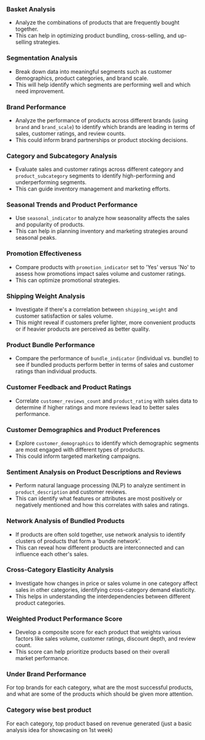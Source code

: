 ### Basket Analysis
- Analyze the combinations of products that are frequently bought together.
- This can help in optimizing product bundling, cross-selling, and up-selling strategies.


### Segmentation Analysis
- Break down data into meaningful segments such as customer demographics, product categories, and brand scale.
- This will help identify which segments are performing well and which need improvement.


### Brand Performance
- Analyze the performance of products across different brands (using `brand` and `brand_scale`) to identify which brands are leading in terms of sales, customer ratings, and review counts.
- This could inform brand partnerships or product stocking decisions.


### Category and Subcategory Analysis
- Evaluate sales and customer ratings across different category and `product_subcategory` segments to identify high-performing and underperforming segments.
- This can guide inventory management and marketing efforts.


### Seasonal Trends and Product Performance
- Use `seasonal_indicator` to analyze how seasonality affects the sales and popularity of products.
- This can help in planning inventory and marketing strategies around seasonal peaks.


### Promotion Effectiveness
- Compare products with `promotion_indicator` set to 'Yes' versus 'No' to assess how promotions impact sales volume and customer ratings.
- This can optimize promotional strategies.


### Shipping Weight Analysis
- Investigate if there's a correlation between `shipping_weight` and customer satisfaction or sales volume.
- This might reveal if customers prefer lighter, more convenient products or if heavier products are perceived as better quality.


### Product Bundle Performance
- Compare the performance of `bundle_indicator` (individual vs. bundle) to see if bundled products perform better in terms of sales and customer ratings than individual products.


### Customer Feedback and Product Ratings
- Correlate `customer_reviews_count` and `product_rating` with sales data to determine if higher ratings and more reviews lead to better sales performance.


### Customer Demographics and Product Preferences
- Explore `customer_demographics` to identify which demographic segments are most engaged with different types of products.
- This could inform targeted marketing campaigns.


### Sentiment Analysis on Product Descriptions and Reviews
- Perform natural language processing (NLP) to analyze sentiment in `product_description` and customer reviews.
- This can identify what features or attributes are most positively or negatively mentioned and how this correlates with sales and ratings.


### Network Analysis of Bundled Products
- If products are often sold together, use network analysis to identify clusters of products that form a 'bundle network'.
- This can reveal how different products are interconnected and can influence each other's sales.


### Cross-Category Elasticity Analysis
- Investigate how changes in price or sales volume in one category affect sales in other categories, identifying cross-category demand elasticity.
- This helps in understanding the interdependencies between different product categories.


### Weighted Product Performance Score
- Develop a composite score for each product that weights various factors like sales volume, customer ratings, discount depth, and review count.
- This score can help prioritize products based on their overall market performance.

### Under Brand Performance
For top brands for each category, what are the most successful products, and what are some of the products which should be given more attention.

### Category wise best product
For each category, top product based on revenue generated (just a basic analysis idea for showcasing on 1st week)
